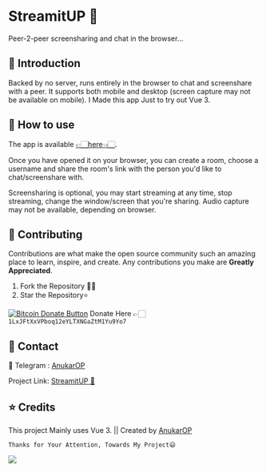 # StreamitUP 🚀

Peer-2-peer screensharing and chat in the browser...

## 💎 Introduction

Backed by no server, runs entirely in the browser to chat and screenshare with a peer. It supports both mobile and desktop (screen capture may not be available on mobile). I Made this app Just to try out Vue 3.

## 🤔 How to use

The app is available [👉🏻here👈🏻](https://streamitup.vercel.app/).

Once you have opened it on your browser, you can create a room, choose a username and share the room's link with the person you'd like to chat/screenshare with.

Screensharing is optional, you may start streaming at any time, stop streaming, change the window/screen that you're sharing. Audio capture may not be available, depending on browser.

## 💖 Contributing

Contributions are what make the open source community such an amazing place to learn, inspire, and create. Any contributions you make are **Greatly Appreciated**.

1. Fork the Repository 🤝🏻
2. Star the Repository⭐

<a href="bitcoin:1LxJFtXxVPboq12eYLTXNGaZtM1Yu9Yo7">![Bitcoin Donate Button](https://www.drupal.org/files/project-images/bitcoindonate.png)</a> Donate Here 👉🏻`1LxJFtXxVPboq12eYLTXNGaZtM1Yu9Yo7`

## 📱 Contact
🚀 Telegram : [AnukarOP](telegram.me/AnukarOP)

Project Link: [StreamitUP 🚀](https://github.com/AnukarOP/StreamitUP)

## ⭐ Credits

This project Mainly uses Vue 3. || Created by [AnukarOP](https://github.com/AnukarOP)

```Thanks for Your Attention, Towards My Project😃```
  

<p>
                                         <img src=https://visitor-badge.laobi.icu/badge?page_id=AnukarOP.readme />
</p>

